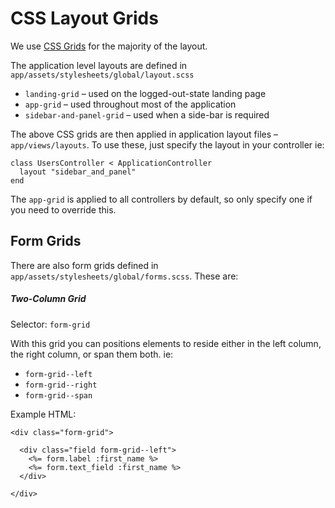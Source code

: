 # CSS Layout Grids
We use [CSS Grids](https://css-tricks.com/snippets/css/complete-guide-grid/) for the majority of the layout.

The application level layouts are defined in `app/assets/stylesheets/global/layout.scss`
- `landing-grid` – used on the logged-out-state landing page
- `app-grid` – used throughout most of the application
- `sidebar-and-panel-grid` – used when a side-bar is required

The above CSS grids are then applied in application layout files – `app/views/layouts`. To use these, just specify the layout in your controller ie:
```
class UsersController < ApplicationController
  layout "sidebar_and_panel"
end
```

The `app-grid` is applied to all controllers by default, so only specify one if you need to override this.

## Form Grids
There are also form grids defined in `app/assets/stylesheets/global/forms.scss`. These are:

##### Two-Column Grid
Selector: `form-grid`

With this grid you can positions elements to reside either in the left column, the right column, or span them both. ie:
 - `form-grid--left`
 - `form-grid--right`
 - `form-grid--span`

Example HTML:
```
<div class="form-grid">

  <div class="field form-grid--left">
    <%= form.label :first_name %>
    <%= form.text_field :first_name %>
  </div>

</div>
```
